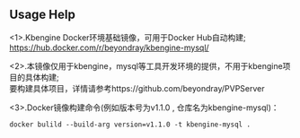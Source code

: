 Usage Help
--------------
<1>.Kbengine Docker环境基础镜像，可用于Docker Hub自动构建; <Br/>
https://hub.docker.com/r/beyondray/kbengine-mysql/
  
  
<2>.本镜像仅用于kbengine，mysql等工具开发环境的提供，不用于kbengine项目的具体构建; <Br/>
要构建具体项目，详情请参考https://github.com/beyondray/PVPServer

<3>.Docker镜像构建命令(例如版本号为v1.1.0 , 仓库名为kbengine-mysql)：<Br/>

	docker bulild --build-arg version=v1.1.0 -t kbengine-mysql .
	
